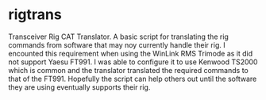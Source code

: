 # rigtrans
Transceiver Rig CAT Translator.   A basic script for translating the rig commands from software that may noy currently handle their rig.  I encounted this requirement when using the WinLink RMS Trimode as it did not support Yaesu FT991.  I was able to configure it to use Kenwood TS2000 which is common and the translator translated the required commands to that of the FT991.  Hopefully the script can help others out until the software they are using eventually supports their rig.
